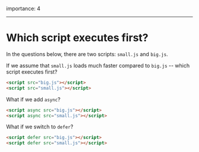 importance: 4

---

# Which script executes first?

In the questions below, there are two scripts: `small.js` and `big.js`.

If we assume that `small.js` loads much faster compared to `big.js` -- which script executes first?

```html
<script src="big.js"></script>
<script src="small.js"></script>
```

What if we add `async`?

```html
<script async src="big.js"></script>
<script async src="small.js"></script>
```

What if we switch to `defer`?

```html
<script defer src="big.js"></script>
<script defer src="small.js"></script>
```

